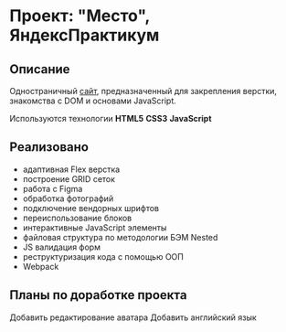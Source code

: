# Проект: "Место", ЯндексПрактикум

## Описание


Одностраничный [сайт](https://pittburg.github.io/mesto/), предназначенный для закрепления верстки,
знакомства с DOM и основами JavaScript. 

Используются технологии **HTML5**  **CSS3** **JavaScript**


## Реализовано


- адаптивная Flex верстка
- построение GRID сеток
- работа с Figma
- обработка фотографий
- подключение вендорных шрифтов
- переиспользование блоков
- интерактивные JavaScript элементы
- файловая структура по методологии БЭМ Nested
- JS валидация форм
- реструктуризация кода с помощью ООП
- Webpack

## Планы по доработке проекта

Добавить редактирование аватара
Добавить английский язык
